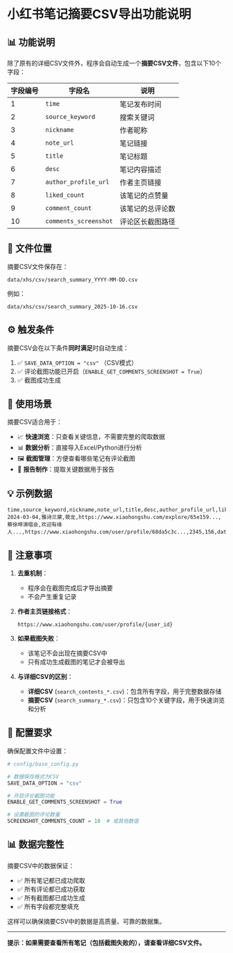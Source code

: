 # 小红书笔记摘要CSV导出功能说明

## 📊 功能说明

除了原有的详细CSV文件外，程序会自动生成一个**摘要CSV文件**，包含以下10个字段：

| 字段编号 | 字段名 | 说明 |
|---------|--------|------|
| 1 | `time` | 笔记发布时间 |
| 2 | `source_keyword` | 搜索关键词 |
| 3 | `nickname` | 作者昵称 |
| 4 | `note_url` | 笔记链接 |
| 5 | `title` | 笔记标题 |
| 6 | `desc` | 笔记内容描述 |
| 7 | `author_profile_url` | 作者主页链接 |
| 8 | `liked_count` | 该笔记的点赞量 |
| 9 | `comment_count` | 该笔记的总评论数 |
| 10 | `comments_screenshot` | 评论区长截图路径 |

## 📁 文件位置

摘要CSV文件保存在：
```
data/xhs/csv/search_summary_YYYY-MM-DD.csv
```

例如：
```
data/xhs/csv/search_summary_2025-10-16.csv
```

## ⚙️ 触发条件

摘要CSV会在以下条件**同时满足**时自动生成：
1. ✅ `SAVE_DATA_OPTION = "csv"` （CSV模式）
2. ✅ 评论截图功能已开启（`ENABLE_GET_COMMENTS_SCREENSHOT = True`）
3. ✅ 截图成功生成

## 🎯 使用场景

摘要CSV适合用于：
- 📈 **快速浏览**：只查看关键信息，不需要完整的爬取数据
- 📊 **数据分析**：直接导入Excel/Python进行分析
- 🖼️ **截图管理**：方便查看哪些笔记有评论截图
- 📝 **报告制作**：提取关键数据用于报告

## 💡 示例数据

```csv
time,source_keyword,nickname,note_url,title,desc,author_profile_url,liked_count,comment_count,comments_screenshot
2024-03-04,雅诗兰黛,筱龙,https://www.xiaohongshu.com/explore/65e159...,蔡徐坤演唱会,欢迎有缘人...,https://www.xiaohongshu.com/user/profile/68da5c3c...,2345,156,data/xhs/screenshots/comments_65e159...png
```

## 📝 注意事项

1. **去重机制**：
   - 程序会在截图完成后才导出摘要
   - 不会产生重复记录

2. **作者主页链接格式**：
   ```
   https://www.xiaohongshu.com/user/profile/{user_id}
   ```

3. **如果截图失败**：
   - 该笔记不会出现在摘要CSV中
   - 只有成功生成截图的笔记才会被导出

4. **与详细CSV的区别**：
   - **详细CSV** (`search_contents_*.csv`)：包含所有字段，用于完整数据存储
   - **摘要CSV** (`search_summary_*.csv`)：只包含10个关键字段，用于快速浏览和分析

## 🔧 配置要求

确保配置文件中设置：
```python
# config/base_config.py

# 数据保存格式为CSV
SAVE_DATA_OPTION = "csv"

# 开启评论截图功能
ENABLE_GET_COMMENTS_SCREENSHOT = True

# 设置截图的评论数量
SCREENSHOT_COMMENTS_COUNT = 10  # 或其他数值
```

## 📊 数据完整性

摘要CSV中的数据保证：
- ✅ 所有笔记都已成功爬取
- ✅ 所有评论都已成功获取
- ✅ 所有截图都已成功生成
- ✅ 所有字段都完整填充

这样可以确保摘要CSV中的数据是高质量、可靠的数据集。

---

**提示：如果需要查看所有笔记（包括截图失败的），请查看详细CSV文件。**

